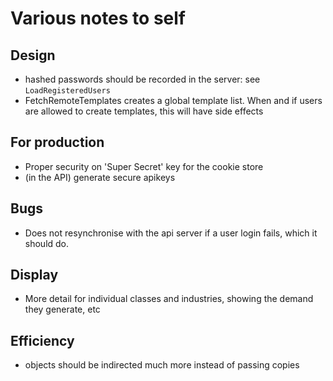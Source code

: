 # Various notes to self

## Design
* hashed passwords should be recorded in the server: see `LoadRegisteredUsers`
* FetchRemoteTemplates creates a global template list. When and if users are allowed to create templates, this will have side effects

## For production
* Proper security on 'Super Secret' key for the cookie store
* (in the API) generate secure apikeys

## Bugs
* Does not resynchronise with the api server if a user login fails, which it should do.  

## Display
* More detail for individual classes and industries, showing the demand they generate, etc

## Efficiency
* objects should be indirected much more instead of passing copies
